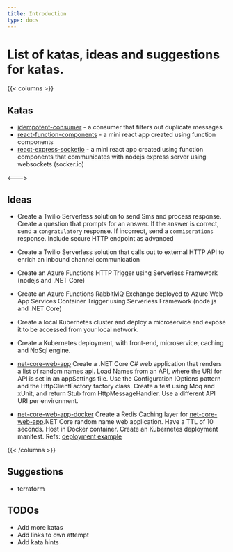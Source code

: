 ```yaml
---
title: Introduction
type: docs
---
```


# List of katas, ideas and suggestions for katas.

{{< columns >}}

## Katas

- [idempotent-consumer](posts/idempotent-consumer) - a consumer that filters out duplicate messages
- [react-function-components](posts/react-function-components) - a mini react app created using function components
- [react-express-socketio](posts/react-express-socketio) - a mini react app created using function components that communicates with nodejs express server using websockets (socker.io)

<--->

## Ideas

- []() Create a Twilio Serverless solution to send Sms and process response. Create a question that prompts for an answer.  If the answer is correct, send a `congratulatory` response. If incorrect, send a `commiserations` response.  Include secure HTTP endpoint as advanced 

- []() Create a Twilio Serverless solution that calls out to external HTTP API to enrich an inbound channel communication

- []() Create an Azure Functions HTTP Trigger using Serverless Framework (nodejs and .NET Core)

- []() Create an Azure Functions RabbitMQ Exchange deployed to Azure Web App Services Container Trigger using Serverless Framework (node js and .NET Core)

- []() Create a local Kubernetes cluster and deploy a microservice and expose it to be accessed from your local network.

- []() Create a Kubernetes deployment, with front-end, microservice, caching and NoSql engine.

- [net-core-web-app](posts/net-core-web-app) Create a .NET Core C# web application that renders a list of random names [api](http://names.drycodes.com/10?combine=4). Load Names from an API, where the URI for API is set in an appSettings file.  Use the Configuration IOptions pattern and the HttpClientFactory factory class. Create a test using Moq and xUnit, and return Stub from HttpMessageHandler.  Use a different API URI per environment.  

- [net-core-web-app-docker](posts/net-core-web-app-docker) Create a Redis Caching layer for [net-core-web-app](posts/net-core-web-app).NET Core random name web application.  Have a TTL of 10 seconds.  Host in Docker container.  Create an Kubernetes deployment manifest. Refs: [deployment example](https://kubernetes.io/docs/concepts/workloads/controllers/deployment/)

{{< /columns >}}

## Suggestions

- terraform 

## TODOs

- Add more katas
- Add links to own attempt
- Add kata hints
